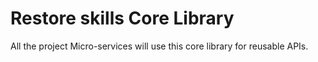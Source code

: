 # Restore skills Core Library

All the project Micro-services will use this core library for reusable APIs.